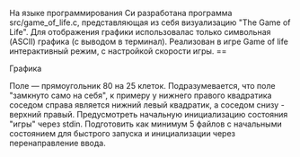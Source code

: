 На языке программирования Си разработана программа src/game_of_life.c, представляющая из себя визуализацию "The Game of Life". Для отображения графики использовалас только символьная (ASCII) графика (с выводом в терминал). Реализован в игре Game of life интерактивный режим, c настройкой скорости игры. ==

Графика

Поле — прямоугольник 80 на 25 клеток.
Подразумевается, что поле "замкнуто само на себя", к примеру у нижнего правого квадратика соседом справа является нижний левый квадратик, а соседом снизу - верхний правый.
Предусмотреть начальную инициализацию состояния "игры" через stdin. Подготовить как минимум 5 файлов с начальными состоянием для быстрого запуска и инициализации через перенаправление ввода.
